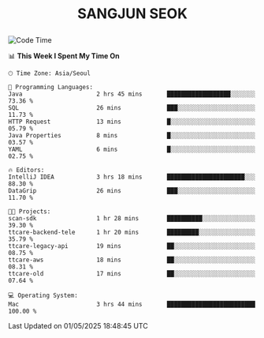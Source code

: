 <h1>
 <p align="center">
   SANGJUN SEOK
 </p>
</h1>

<!--START_SECTION:waka-->
![Code Time](http://img.shields.io/badge/Code%20Time-4%2C278%20hrs%2033%20mins-blue)

📊 **This Week I Spent My Time On** 

```text
🕑︎ Time Zone: Asia/Seoul

💬 Programming Languages: 
Java                     2 hrs 45 mins       ██████████████████░░░░░░░   73.36 % 
SQL                      26 mins             ███░░░░░░░░░░░░░░░░░░░░░░   11.73 % 
HTTP Request             13 mins             █░░░░░░░░░░░░░░░░░░░░░░░░   05.79 % 
Java Properties          8 mins              █░░░░░░░░░░░░░░░░░░░░░░░░   03.57 % 
YAML                     6 mins              █░░░░░░░░░░░░░░░░░░░░░░░░   02.75 % 

🔥 Editors: 
IntelliJ IDEA            3 hrs 18 mins       ██████████████████████░░░   88.30 % 
DataGrip                 26 mins             ███░░░░░░░░░░░░░░░░░░░░░░   11.70 % 

🐱‍💻 Projects: 
scan-sdk                 1 hr 28 mins        ██████████░░░░░░░░░░░░░░░   39.30 % 
ttcare-backend-tele      1 hr 20 mins        █████████░░░░░░░░░░░░░░░░   35.79 % 
ttcare-legacy-api        19 mins             ██░░░░░░░░░░░░░░░░░░░░░░░   08.75 % 
ttcare-aws               18 mins             ██░░░░░░░░░░░░░░░░░░░░░░░   08.31 % 
ttcare-old               17 mins             ██░░░░░░░░░░░░░░░░░░░░░░░   07.64 % 

💻 Operating System: 
Mac                      3 hrs 44 mins       █████████████████████████   100.00 % 
```


 Last Updated on 01/05/2025 18:48:45 UTC
<!--END_SECTION:waka-->
